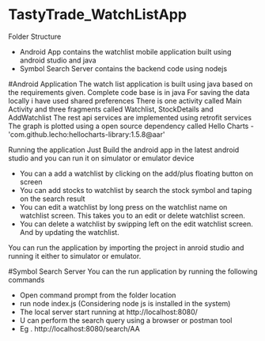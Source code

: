 # TastyTrade_WatchListApp

Folder Structure
- Android App contains the watchlist mobile application built using android studio and java
- Symbol Search Server contains the backend code using nodejs 

#Android Application
The watch list application is built using java based on the requirements given.
Complete code base is in java
For saving the data locally i have used shared preferences
There is one activity called Main Activity and three fragments called Watchlist, StockDetails and AddWatchlist
The rest api services are implemented using retrofit services
The graph is plotted using a open source dependency called Hello Charts - 'com.github.lecho:hellocharts-library:1.5.8@aar'

Running the application 
Just Build the android app in the latest android studio and you can run it on simulator or emulator device
- You can a add a watchlist by clicking on the add/plus floating button on screen
- You can add stocks to watchlist by search the stock symbol and taping on the search result
- You can edit a watchlist by long press on the watchlist name on watchlist screen. This takes you to an edit or delete watchlist screen.
- You can delete a watchlist by swipping left on the edit watchlist screen. And by updating the watchlist.

You can run the application by importing the project in anroid studio and running it either to simulator or emulator.

#Symbol Search Server
You can the run application by running the following commands
- Open command prompt from the folder location
- run node index.js (Considering node js is installed in the system)
- The local server start running at http://localhost:8080/
- U can perform the search query using a browser or postman tool
- Eg . http://localhost:8080/search/AA
